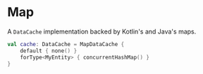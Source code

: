 # Map

A `DataCache` implementation backed by Kotlin's and Java's maps.

```kotlin
val cache: DataCache = MapDataCache {
    default { none() }
    forType<MyEntity> { concurrentHashMap() }
}
```